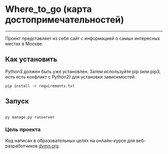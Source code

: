 # Where_to_go (карта достопримечательностей)
________
Проект представляет из себя сайт с информацией о самых интересных местах в Москве.


## Как установить

Python3 должен быть уже установлен. Затем используйте pip (или pip3, есть есть конфликт с Python2) для установки зависимостей:

```
pip install -r requirements.txt
```



## Запуск

````

py manage.py runserver

````



### Цель проекта

Код написан в образовательных целях на онлайн-курсе для веб-разработчиков [dvmn.org](https://dvmn.org/).
